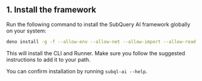 ## 1. Install the framework

Run the following command to install the SubQuery AI framework globally on your system:

```bash
deno install -g -f --allow-env --allow-net --allow-import --allow-read --allow-write --allow-ffi --allow-run --unstable-worker-options -n subql-ai jsr:@subql/ai-app-framework/cli
```

This will install the CLI and Runner. Make sure you follow the suggested instructions to add it to your path.

You can confirm installation by running `subql-ai --help`.